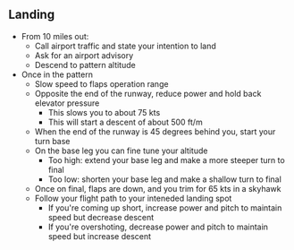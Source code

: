## Landing

* From 10 miles out:
    * Call airport traffic and state your intention to land
    * Ask for an airport advisory
    * Descend to pattern altitude
* Once in the pattern
    * Slow speed to flaps operation range
    * Opposite the end of the runway, reduce power and hold back elevator pressure
        * This slows you to about 75 kts
        * This will start a descent of about 500 ft/m
    * When the end of the runway is 45 degrees behind you, start your turn base
    * On the base leg you can fine tune your altitude
        * Too high: extend your base leg and make a more steeper turn to final
        * Too low: shorten your base leg and make a shallow turn to final
    * Once on final, flaps are down, and you trim for 65 kts in a skyhawk
    * Follow your flight path to your inteneded landing spot
        * If you're coming up short, increase power and pitch to maintain speed but decrease descent
        * If you're overshoting, decrease power and pitch to maintain speed but increase descent
